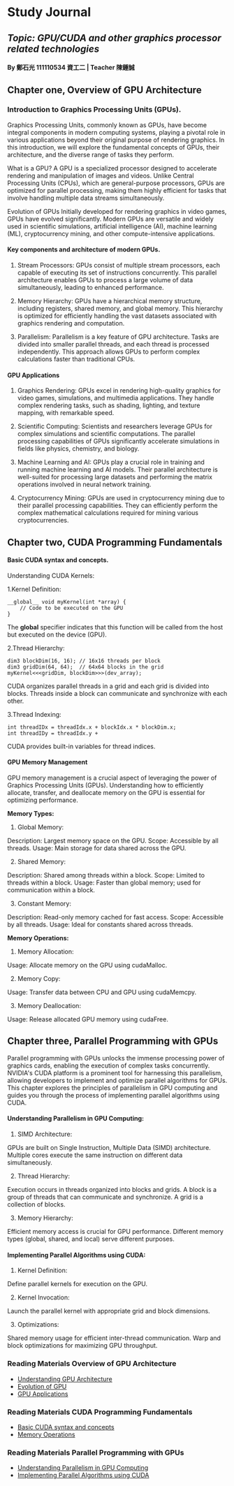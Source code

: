 # **Study Journal**
## ***Topic: GPU/CUDA and other graphics processor related technologies***
#### By 鄭石光 111110534 資工二 | Teacher 陳鍾誠

## Chapter one, Overview of GPU Architecture
### Introduction to Graphics Processing Units (GPUs).
Graphics Processing Units, commonly known as GPUs, have become integral components in modern computing systems, playing a pivotal role in various applications beyond their original purpose of rendering graphics. In this introduction, we will explore the fundamental concepts of GPUs, their architecture, and the diverse range of tasks they perform.

What is a GPU?
A GPU is a specialized processor designed to accelerate rendering and manipulation of images and videos. Unlike Central Processing Units (CPUs), which are general-purpose processors, GPUs are optimized for parallel processing, making them highly efficient for tasks that involve handling multiple data streams simultaneously.

Evolution of GPUs
Initially developed for rendering graphics in video games, GPUs have evolved significantly. Modern GPUs are versatile and widely used in scientific simulations, artificial intelligence (AI), machine learning (ML), cryptocurrency mining, and other compute-intensive applications.

#### Key components and architecture of modern GPUs.
1. Stream Processors:
GPUs consist of multiple stream processors, each capable of executing its set of instructions concurrently. This parallel architecture enables GPUs to process a large volume of data simultaneously, leading to enhanced performance.

2. Memory Hierarchy:
GPUs have a hierarchical memory structure, including registers, shared memory, and global memory. This hierarchy is optimized for efficiently handling the vast datasets associated with graphics rendering and computation.

3. Parallelism:
Parallelism is a key feature of GPU architecture. Tasks are divided into smaller parallel threads, and each thread is processed independently. This approach allows GPUs to perform complex calculations faster than traditional CPUs.

#### GPU Applications
1. Graphics Rendering:
GPUs excel in rendering high-quality graphics for video games, simulations, and multimedia applications. They handle complex rendering tasks, such as shading, lighting, and texture mapping, with remarkable speed.

2. Scientific Computing:
Scientists and researchers leverage GPUs for complex simulations and scientific computations. The parallel processing capabilities of GPUs significantly accelerate simulations in fields like physics, chemistry, and biology.

3. Machine Learning and AI:
GPUs play a crucial role in training and running machine learning and AI models. Their parallel architecture is well-suited for processing large datasets and performing the matrix operations involved in neural network training.

4. Cryptocurrency Mining:
GPUs are used in cryptocurrency mining due to their parallel processing capabilities. They can efficiently perform the complex mathematical calculations required for mining various cryptocurrencies.

## Chapter two, CUDA Programming Fundamentals
#### Basic CUDA syntax and concepts.

Understanding CUDA Kernels:

1.Kernel Definition:
```
__global__ void myKernel(int *array) {
    // Code to be executed on the GPU
}
```
The __global__ specifier indicates that this function will be called from the host but executed on the device (GPU).

2.Thread Hierarchy:
```
dim3 blockDim(16, 16); // 16x16 threads per block
dim3 gridDim(64, 64);  // 64x64 blocks in the grid
myKernel<<<gridDim, blockDim>>>(dev_array);
```
CUDA organizes parallel threads in a grid and each grid is divided into blocks. Threads inside a block can communicate and synchronize with each other.

3.Thread Indexing:
```
int threadIDx = threadIdx.x + blockIdx.x * blockDim.x;
int threadIDy = threadIdx.y +
```
CUDA provides built-in variables for thread indices.

#### GPU Memory Management

GPU memory management is a crucial aspect of leveraging the power of Graphics Processing Units (GPUs). Understanding how to efficiently allocate, transfer, and deallocate memory on the GPU is essential for optimizing performance.

**Memory Types:**

1. Global Memory:

Description: Largest memory space on the GPU.
Scope: Accessible by all threads.
Usage: Main storage for data shared across the GPU.

2. Shared Memory:

Description: Shared among threads within a block.
Scope: Limited to threads within a block.
Usage: Faster than global memory; used for communication within a block.

3. Constant Memory:

Description: Read-only memory cached for fast access.
Scope: Accessible by all threads.
Usage: Ideal for constants shared across threads.


**Memory Operations:**

1. Memory Allocation:

Usage: Allocate memory on the GPU using cudaMalloc.

2. Memory Copy:

Usage: Transfer data between CPU and GPU using cudaMemcpy.


3. Memory Deallocation:

Usage: Release allocated GPU memory using cudaFree.



## Chapter three, Parallel Programming with GPUs

Parallel programming with GPUs unlocks the immense processing power of graphics cards, enabling the execution of complex tasks concurrently. NVIDIA's CUDA platform is a prominent tool for harnessing this parallelism, allowing developers to implement and optimize parallel algorithms for GPUs. This chapter explores the principles of parallelism in GPU computing and guides you through the process of implementing parallel algorithms using CUDA.

#### Understanding Parallelism in GPU Computing:

1. SIMD Architecture:

GPUs are built on Single Instruction, Multiple Data (SIMD) architecture.
Multiple cores execute the same instruction on different data simultaneously.

2. Thread Hierarchy:

Execution occurs in threads organized into blocks and grids.
A block is a group of threads that can communicate and synchronize.
A grid is a collection of blocks.

3. Memory Hierarchy:

Efficient memory access is crucial for GPU performance.
Different memory types (global, shared, and local) serve different purposes.

#### Implementing Parallel Algorithms using CUDA:

1. Kernel Definition:

Define parallel kernels for execution on the GPU.

2. Kernel Invocation:

Launch the parallel kernel with appropriate grid and block dimensions.

3. Optimizations:

Shared memory usage for efficient inter-thread communication.
Warp and block optimizations for maximizing GPU throughput.

### Reading Materials Overview of GPU Architecture
- [Understanding GPU Architecture](https://www.intel.com/content/www/us/en/products/docs/processors/what-is-a-gpu.html)
- [Evolution of GPU](https://shadow.tech/en-GB/blog/history-of-gaming-gpus)
- [GPU Applications](https://openmetal.io/docs/product-guides/private-cloud/uses-for-gpus-other-than-gaming/)

### Reading Materials CUDA Programming Fundamentals
- [Basic CUDA syntax and concepts](https://medium.com/@rakeshrajpurohit/understanding-cuda-for-gpu-computing-330fa792ca1c#:~:text=Kernel%20Functions%3A%20In%20CUDA%2C%20you,computation%20based%20on%20its%20data.)
- [Memory Operations](https://example.com/cuda-guide)

### Reading Materials Parallel Programming with GPUs
- [Understanding Parallelism in GPU Computing](https://medium.com/@rakeshrajpurohit/understanding-cuda-for-gpu-computing-330fa792ca1c)
- [Implementing Parallel Algorithms using CUDA](https://saadmahmud14.medium.com/parallel-programming-with-cuda-tutorial-part-2-96f6eaea2832)


